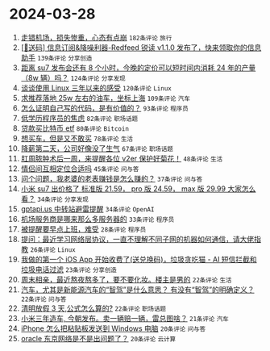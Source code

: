 # 2024-03-28

1. [走错机场，损失惨重，心态有点崩](https://www.v2ex.com/t/1027775) `182条评论` `旅行`
1. [[🎁送码] 信息订阅&降噪利器-Redfeed 锐读 v1.1.0 发布了，快来领取你的信息助手](https://www.v2ex.com/t/1027723) `139条评论` `分享创造`
1. [距离 su7 发布会还有 8 个小时，今晚的定价可以短时间内消耗 24 年的产量（8w 辆）吗？](https://www.v2ex.com/t/1027700) `124条评论` `分享发现`
1. [谈谈使用 Linux 三年以来的感受](https://www.v2ex.com/t/1027689) `120条评论` `Linux`
1. [求推荐落地 25w 左右的油车，坐标上海](https://www.v2ex.com/t/1027634) `109条评论` `汽车`
1. [怎么证明自己写的代码，是有价值的？](https://www.v2ex.com/t/1027644) `93条评论` `程序员`
1. [低学历程序员的焦虑](https://www.v2ex.com/t/1027779) `82条评论` `职场话题`
1. [贷款买比特币 etf](https://www.v2ex.com/t/1027626) `80条评论` `Bitcoin`
1. [想买车，但是又不敢买](https://www.v2ex.com/t/1027716) `78条评论` `生活`
1. [降薪第二天，公司好像没了生气](https://www.v2ex.com/t/1027658) `67条评论` `职场话题`
1. [肛周脓肿术后一周，来提醒各位 v2er 保护好菊花！](https://www.v2ex.com/t/1027813) `48条评论` `生活`
1. [情侣间互相定位合适吗](https://www.v2ex.com/t/1027628) `45条评论` `问与答`
1. [问个问题，我老婆的老表赚钱是怎么赚的？](https://www.v2ex.com/t/1027729) `37条评论` `问与答`
1. [小米 su7 出价格了 标准版 21.59， pro 版 24.59， max 版 29.99 大家怎么看？](https://www.v2ex.com/t/1027894) `34条评论` `分享发现`
1. [gptapi.us 中转站避雷提醒](https://www.v2ex.com/t/1027837) `34条评论` `OpenAI`
1. [机场服务商是哪来那么多服务器的](https://www.v2ex.com/t/1027648) `33条评论` `程序员`
1. [被提醒要早点上班，难受](https://www.v2ex.com/t/1027740) `28条评论` `程序员`
1. [提问：最近学习网络层协议，一直不理解不同子网的机器如何通信，请大佬指教](https://www.v2ex.com/t/1027635) `26条评论` `Linux`
1. [我做的第一个 iOS App 开始收费了(送兑换码)，垃圾贪吃猫 - AI 短信拦截和垃圾电话过滤](https://www.v2ex.com/t/1027770) `23条评论` `分享创造`
1. [周末相亲，最近熬夜熬多了，要不要化妆。楼主是男的](https://www.v2ex.com/t/1027753) `22条评论` `生活`
1. [汽车，尤其是新能源汽车的“智驾”是什么意思？ 有没有“智驾”的明确定义？](https://www.v2ex.com/t/1027682) `22条评论` `问与答`
1. [清明放假 3 天,公式怎么算的?](https://www.v2ex.com/t/1027672) `22条评论` `职场话题`
1. [小米三年造车, 今朝发布。卖一辆赔一辆，雷总图啥？](https://www.v2ex.com/t/1027907) `21条评论` `汽车`
1. [iPhone 怎么把粘贴板发送到 Windows 电脑](https://www.v2ex.com/t/1027712) `20条评论` `问与答`
1. [oracle 东京网络是不是出问题了？](https://www.v2ex.com/t/1027643) `20条评论` `云计算`
